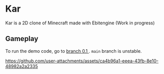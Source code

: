 # Kar

Kar is a 2D clone of Minecraft made with Ebitengine (Work in progress)

## Gameplay

To run the demo code, go to [branch 0.1 ](https://github.com/setanarut/kar/tree/0.1). `main` branch is unstable.

https://github.com/user-attachments/assets/ca4b96a1-eeea-43fb-8e10-48982a2a2335
